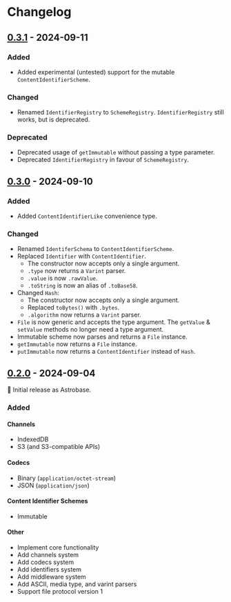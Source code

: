# Changelog

## [0.3.1](https://github.com/AstrobaseTech/Astrobase/releases/tag/v0.3.1) - 2024-09-11

### Added

- Added experimental (untested) support for the mutable `ContentIdentifierScheme`.

### Changed

- Renamed `IdentifierRegistry` to `SchemeRegistry`. `IdentifierRegistry` still works, but is deprecated.

### Deprecated

- Deprecated usage of `getImmutable` without passing a type parameter.
- Deprecated `IdentifierRegistry` in favour of `SchemeRegistry`.

## [0.3.0](https://github.com/AstrobaseTech/Astrobase/releases/tag/v0.3.0) - 2024-09-10

### Added

- Added `ContentIdentifierLike` convenience type.

### Changed

- Renamed `IdentiferSchema` to `ContentIdentifierScheme`.
- Replaced `Identifier` with `ContentIdentifier`.
  - The constructor now accepts only a single argument.
  - `.type` now returns a `Varint` parser.
  - `.value` is now `.rawValue`.
  - `.toString` is now an alias of `.toBase58`.
- Changed `Hash`:
  - The constructor now accepts only a single argument.
  - Replaced `toBytes()` with `.bytes`.
  - `.algorithm` now returns a `Varint` parser.
- `File` is now generic and accepts the type argument. The `getValue` & `setValue` methods no longer need a type argument.
- Immutable scheme now parses and returns a `File` instance.
- `getImmutable` now returns a `File` instance.
- `putImmutable` now returns a `ContentIdentifier` instead of `Hash`.

## [0.2.0](https://github.com/AstrobaseTech/Astrobase/releases/tag/v0.2.0) - 2024-09-04

:seedling: Initial release as Astrobase.

### Added

#### Channels

- IndexedDB
- S3 (and S3-compatible APIs)

#### Codecs

- Binary (`application/octet-stream`)
- JSON (`application/json`)

#### Content Identifier Schemes

- Immutable

#### Other

- Implement core functionality
- Add channels system
- Add codecs system
- Add identifiers system
- Add middleware system
- Add ASCII, media type, and varint parsers
- Support file protocol version 1
